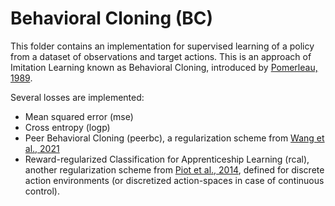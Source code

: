 # Behavioral Cloning (BC)

This folder contains an implementation for supervised learning of a policy from
a dataset of observations and target actions. This is an approach of Imitation
Learning known as Behavioral Cloning, introduced by [Pomerleau, 1989].

Several losses are implemented:

*   Mean squared error (mse)
*   Cross entropy (logp)
*   Peer Behavioral Cloning (peerbc), a regularization scheme from
    [Wang et al., 2021]
*   Reward-regularized Classification for Apprenticeship Learning (rcal),
    another regularization scheme from [Piot et al., 2014], defined for discrete
    action environments (or discretized action-spaces in case of continuous
    control).

[Pomerleau, 1989]: https://papers.nips.cc/paper/95-alvinn-an-autonomous-land-vehicle-in-a-neural-network.pdf
[Wang et al., 2021]: https://arxiv.org/pdf/2010.01748.pdf
[Piot et al., 2014]: https://www.cristal.univ-lille.fr/~pietquin/pdf/AAMAS_2014_BPMGOP.pdf
